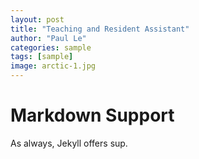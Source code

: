 ```yaml
---
layout: post
title: "Teaching and Resident Assistant"
author: "Paul Le"
categories: sample
tags: [sample]
image: arctic-1.jpg
---
```


# Markdown Support

As always, Jekyll offers sup.
